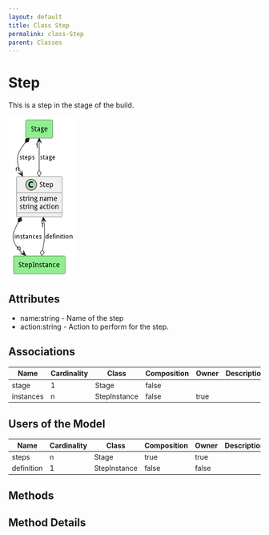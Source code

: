 ```yaml
---
layout: default
title: Class Step
permalink: class-Step
parent: Classes
---
```


# Step

This is a step in the stage of the build.

![Logical Diagram](./logical.png)

## Attributes

* name:string - Name of the step
* action:string - Action to perform for the step.


## Associations

| Name | Cardinality | Class | Composition | Owner | Description |
| --- | --- | --- | --- | --- | --- |
| stage | 1 | Stage | false |  |  |
| instances | n | StepInstance | false | true |  |



## Users of the Model

| Name | Cardinality | Class | Composition | Owner | Description |
| --- | --- | --- | --- | --- | --- |
| steps | n | Stage | true | true |  |
| definition | 1 | StepInstance | false | false |  |





## Methods


<h2>Method Details</h2>
    

